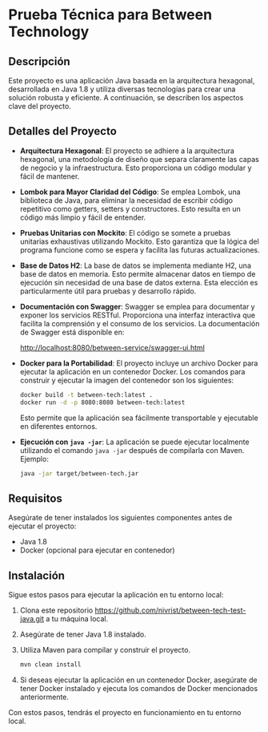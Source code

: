 # Prueba Técnica para Between Technology

## Descripción

Este proyecto es una aplicación Java basada en la arquitectura hexagonal, desarrollada en Java 1.8 y utiliza diversas tecnologías para crear una solución robusta y eficiente. A continuación, se describen los aspectos clave del proyecto.

## Detalles del Proyecto

- **Arquitectura Hexagonal**: El proyecto se adhiere a la arquitectura hexagonal, una metodología de diseño que separa claramente las capas de negocio y la infraestructura. Esto proporciona un código modular y fácil de mantener.

- **Lombok para Mayor Claridad del Código**: Se emplea Lombok, una biblioteca de Java, para eliminar la necesidad de escribir código repetitivo como getters, setters y constructores. Esto resulta en un código más limpio y fácil de entender.

- **Pruebas Unitarias con Mockito**: El código se somete a pruebas unitarias exhaustivas utilizando Mockito. Esto garantiza que la lógica del programa funcione como se espera y facilita las futuras actualizaciones.

- **Base de Datos H2**: La base de datos se implementa mediante H2, una base de datos en memoria. Esto permite almacenar datos en tiempo de ejecución sin necesidad de una base de datos externa. Esta elección es particularmente útil para pruebas y desarrollo rápido.

- **Documentación con Swagger**: Swagger se emplea para documentar y exponer los servicios RESTful. Proporciona una interfaz interactiva que facilita la comprensión y el consumo de los servicios. La documentación de Swagger está disponible en:

  [http://localhost:8080/between-service/swagger-ui.html](http://localhost:8080/between-service/swagger-ui.html)

- **Docker para la Portabilidad**: El proyecto incluye un archivo Docker para ejecutar la aplicación en un contenedor Docker. Los comandos para construir y ejecutar la imagen del contenedor son los siguientes:

    ```bash
    docker build -t between-tech:latest .
    docker run -d -p 8080:8080 between-tech:latest
    ```

  Esto permite que la aplicación sea fácilmente transportable y ejecutable en diferentes entornos.

- **Ejecución con `java -jar`**: La aplicación se puede ejecutar localmente utilizando el comando `java -jar` después de compilarla con Maven. Ejemplo:

    ```bash
    java -jar target/between-tech.jar
    ```

## Requisitos

Asegúrate de tener instalados los siguientes componentes antes de ejecutar el proyecto:

- Java 1.8
- Docker (opcional para ejecutar en contenedor)

## Instalación

Sigue estos pasos para ejecutar la aplicación en tu entorno local:

1. Clona este repositorio https://github.com/nivrist/between-tech-test-java.git  a tu máquina local.
2. Asegúrate de tener Java 1.8 instalado.
3. Utiliza Maven para compilar y construir el proyecto.

    ```bash
    mvn clean install
    ```

4. Si deseas ejecutar la aplicación en un contenedor Docker, asegúrate de tener Docker instalado y ejecuta los comandos de Docker mencionados anteriormente.

Con estos pasos, tendrás el proyecto en funcionamiento en tu entorno local.